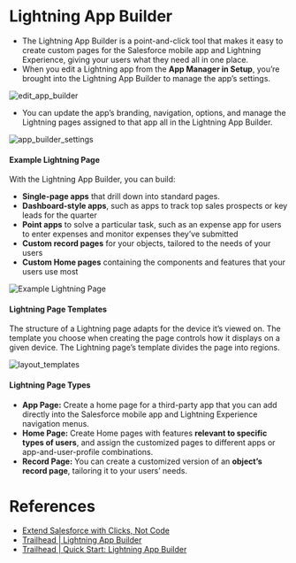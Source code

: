 # Lightning App Builder

- The Lightning App Builder is a point-and-click tool that makes it easy to create custom pages for the Salesforce mobile app and Lightning Experience, giving your users what they need all in one place.
- When you edit a Lightning app from the **App Manager in Setup**, you’re brought into the Lightning App Builder to manage the app’s settings. 

![edit_app_builder](https://user-images.githubusercontent.com/204423/162612506-7be366a2-4663-4912-bfce-7d486c1c7c20.png)


- You can update the app’s branding, navigation, options, and manage the Lightning pages assigned to that app all in the Lightning App Builder.

![app_builder_settings](https://user-images.githubusercontent.com/204423/162612561-409cb98d-32d5-4ca0-8781-b1a81ed0771f.png)

#### Example Lightning Page

With the Lightning App Builder, you can build:

- **Single-page apps** that drill down into standard pages.
- **Dashboard-style apps**, such as apps to track top sales prospects or key leads for the quarter
- **Point apps** to solve a particular task, such as an expense app for users to enter expenses and monitor expenses they’ve submitted
- **Custom record pages** for your objects, tailored to the needs of your users
- **Custom Home pages** containing the components and features that your users use most

![Example Lightning Page](https://user-images.githubusercontent.com/204423/162613676-06d7862e-9c3f-4307-804b-001a41deb276.png)

#### Lightning Page Templates

The structure of a Lightning page adapts for the device it’s viewed on. The template you choose when creating the page controls how it displays on a given device. The Lightning page’s template divides the page into regions.

![layout_templates](https://user-images.githubusercontent.com/204423/162613728-76644010-b943-4742-b601-359abdfbe244.png)

#### Lightning Page Types 

- **App Page:** Create a home page for a third-party app that you can add directly into the Salesforce mobile app and Lightning Experience navigation menus.
- **Home Page:** Create Home pages with features **relevant to specific types of users**, and assign the customized pages to different apps or app-and-user-profile combinations.
- **Record Page:** You can create a customized version of an **object’s record page**, tailoring it to your users’ needs.

# References

- [Extend Salesforce with Clicks, Not Code](https://help.salesforce.com/s/articleView?id=sf.extend_click_intro.htm&type=5)
- [Trailhead | Lightning App Builder](https://trailhead.salesforce.com/content/learn/modules/lightning_app_builder)
- [Trailhead | Quick Start: Lightning App Builder](https://trailhead.salesforce.com/en/content/learn/projects/quickstart-app-builder)
